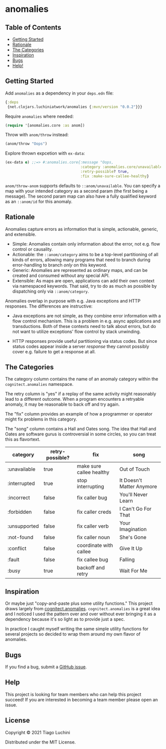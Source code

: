 # anomalies

## Table of Contents

* [Getting Started](#getting-started)
* [Rationale](#rationale)
* [The Categories](#the-categories)
* [Inspiration](#inspiration)
* [Bugs](#bugs)
* [Help!](#help)


## Getting Started

Add `anomalies` as a dependency in your `deps.edn` file:

``` clojure
{:deps
 {net.clojars.luchiniatwork/anomalies {:mvn/version "0.0.2"}}}
```

Require `anomalies` where needed:

``` clojure
(require '[anomalies.core :as anom])
```

Throw with `anom/throw` instead:

``` clojure
(anom/throw "Oops")
```

Explore thrown expcetion with `ex-data`:

``` clojure
(ex-data e) ;;=> #:anomalies.core{:message "Oops,
                                  :category :anomalies.core/unavailable,
                                  :retry-possible? true,
                                  :fix :make-sure-callee-healthy}
```

`anom/throw-anom` supports defaults to `::anom/unavailable`. You can
specify a map with your intended category as a second param (the first
being a message). The second param map can also have a fully qualified
keyword as an `::anom/id` for this anomaly.

## Rationale

Anomalies capture errors as information that is simple, actionable,
generic, and extensible.

* Simple: Anomalies contain only information about the error, not
  e.g. flow control or causality.
* Actionable: the `::anom/category` aims to be a top-level
  partitioning of all kinds of errors, allowing many programs that need to
  branch during error-handling to branch *only* on this keyword.
* Generic: Anomalies are represented as ordinary maps, and can be created
  and consumed without any special API.
* Extensible: As maps are open, applications can add their own context
  via namespaced keywords. That said, try to do as much as possible
  by dispatching only via `::anom/category`.

Anomalies overlap in purpose with e.g. Java exceptions and HTTP
responses. The differences are instructive:

* Java exceptions are not simple, as they combine error information
  with a flow control mechanism. This is a problem in e.g. async
  applications and transductions. Both of these contexts need to talk
  about errors, but do not want to utilize exceptions' flow control by
  stack unwinding.

* HTTP responses provide useful partitioning via status codes. But
  since status codes appear inside a server *response* they cannot
  possibly cover e.g. failure to get a response at all.

## The Categories

The category column contains the name of an anomaly category within
the `cognitect.anomalies` namespace.

The retry column is "yes" if a replay of the same activity might
reasonably lead to a different outcome. When a program encounters a
retryable anomaly, it may be reasonable to back off and try again.

The "fix" column provides an example of how a programmer or operator
might fix problems in this category.

The "song" column contains a Hall and Oates song. The idea that Hall
and Oates are software gurus is controversial in some circles, so you
can treat this as flavortext.

| category     | retry-possible? | fix                      | song                      |
| ----         | ----            | ---                      | ---                       |
| :unavailable | true            | make sure callee healthy | Out of Touch              |
| :interrupted | true            | stop interrupting        | It Doesn't Matter Anymore |
| :incorrect   | false           | fix caller bug           | You'll Never Learn        |
| :forbidden   | false           | fix caller creds         | I Can't Go For That       |
| :unsupported | false           | fix caller verb          | Your Imagination          |
| :not-found   | false           | fix caller noun          | She's Gone                |
| :conflict    | false           | coordinate with callee   | Give It Up                |
| :fault       | false           | fix callee bug           | Falling                   |
| :busy        | true            | backoff and retry        | Wait For Me               |

## Inspiration

Or maybe just "copy-and-paste plus some utility functions." This
project draws largely from
[cognitect.anomalies](https://github.com/cognitect-labs/anomalies). `cognitect.anomalies`
is a great idea and I noticed I used the pattern over and over without
ever bringing it as a dependency because it's so light as to provide
just a spec.

In practice I caught myself writing the same simple utility functions
for several projects so decided to wrap them around my own flavor of
anomalies.

## Bugs

If you find a bug, submit a [GitHub
issue](https://github.com/luchiniatwork/anomalies/issues).

## Help

This project is looking for team members who can help this project
succeed!  If you are interested in becoming a team member please open
an issue.

## License

Copyright © 2021 Tiago Luchini

Distributed under the MIT License.
